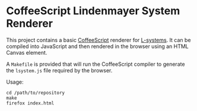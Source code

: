 CoffeeScript Lindenmayer System Renderer
========================================

This project contains a basic [CoffeeScript](http://coffeescript.org/) renderer
for [L-systems](http://en.wikipedia.org/wiki/L-system). It can be compiled into
JavaScript and then rendered in the browser using an HTML Canvas element.

A `Makefile` is provided that will run the CoffeeScript compiler to generate
the `lsystem.js` file required by the browser.

Usage:

    cd /path/to/repository
    make
    firefox index.html

